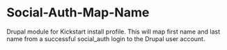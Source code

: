 # Social-Auth-Map-Name
Drupal module for Kickstart install profile. 
This will map first name and last name from a successful social_auth login to the Drupal user account.
